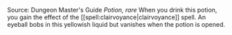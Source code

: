 Source: Dungeon Master's Guide
*Potion, rare*
When you drink this potion, you gain the effect of the [[spell:clairvoyance|clairvoyance]] spell. An eyeball bobs in this yellowish liquid but vanishes when the potion is opened.